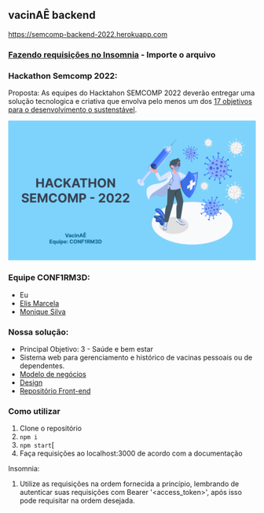 ## vacinAÊ backend

https://semcomp-backend-2022.herokuapp.com

### [Fazendo requisições no Insomnia](./docs/Insomnia_vacinAEv3.har) - Importe o arquivo

### Hackathon Semcomp 2022:

Proposta: As equipes do Hacktahon SEMCOMP 2022 deverão
entregar uma solução tecnologica e criativa que envolva
pelo menos um dos [17 objetivos para o
desenvolvimento o sustenstável](https://brasil.un.org/pt-br/sdgs).

<img src="./docs/Capa.jpg" width=600 heigth=500>

### Equipe CONF1RM3D:

- Eu
- [Elis Marcela](https://github.com/develis)
- [Monique Silva](https://github.com/moniquedsilva)

### Nossa solução:

- Principal Objetivo: 3 - Saúde e bem estar
- Sistema web para gerenciamento e histórico de vacinas pessoais ou de dependentes.
- [Modelo de negócios](./docs/ModeloNegociosVacinae.pdf)
- [Design](https://www.figma.com/file/nHwxEmniePGeRbaOpsCFML/Semcomp?node-id=46%3A187)
- [Repositório Front-end](https://github.com/moniquedsilva/hackaton-semcomp-frontend)

### Como utilizar

1. Clone o repositório
2. `npm i`
3. `npm start`[
4. Faça requisições ao localhost:3000 de acordo com a documentação

Insomnia:

1. Utilize as requisições na ordem fornecida a princípio, lembrando de autenticar suas requisições com Bearer '<access_token>', após isso pode requisitar na ordem desejada.

